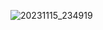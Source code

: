 ![20231115_234919](https://github.com/emaan-arshad/PfFall23/assets/142867477/01cc5bc7-e487-47f2-ae18-224d4663e1ea)

